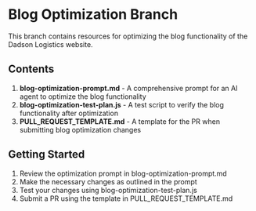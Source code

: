 # Blog Optimization Branch

This branch contains resources for optimizing the blog functionality of the Dadson Logistics website.

## Contents

1. **blog-optimization-prompt.md** - A comprehensive prompt for an AI agent to optimize the blog functionality
2. **blog-optimization-test-plan.js** - A test script to verify the blog functionality after optimization
3. **PULL_REQUEST_TEMPLATE.md** - A template for the PR when submitting blog optimization changes

## Getting Started

1. Review the optimization prompt in blog-optimization-prompt.md
2. Make the necessary changes as outlined in the prompt
3. Test your changes using blog-optimization-test-plan.js
4. Submit a PR using the template in PULL_REQUEST_TEMPLATE.md
